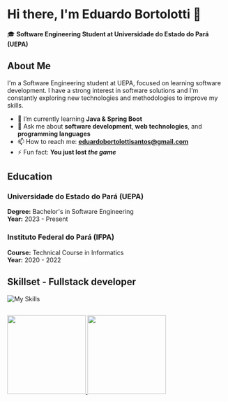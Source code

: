 # Hi there, I'm Eduardo Bortolotti 👋

🎓 **Software Engineering Student at Universidade do Estado do Pará (UEPA)**


## About Me

I'm a Software Engineering student at UEPA, focused on learning software development. I have a strong interest in software solutions and I'm constantly exploring new technologies and methodologies to improve my skills.

- 🌱 I’m currently learning **Java & Spring Boot**
- 💬 Ask me about **software development**, **web technologies**, and **programming languages**
- 📫 How to reach me: **eduardobortolottisantos@gmail.com**
- ⚡ Fun fact: **You just lost *the game***


## Education

### Universidade do Estado do Pará (UEPA)
**Degree:** Bachelor's in Software Engineering  
**Year:** 2023 - Present

### Instituto Federal do Pará (IFPA)
**Course:** Technical Course in Informatics  
**Year:** 2020 - 2022  

## Skillset - Fullstack developer

![My Skills](https://skillicons.dev/icons?i=git,js,bootstrap,nodejs,react,java,typescript,python,postgres,mysql,postman)

##  

<div>
<a href="https://github.com/eduardobortolotti1/">
<img loading="lazy" height="180em" src="https://github-readme-stats.vercel.app/api/top-langs/?username=eduardobortolotti1&layout=compact&langs_count=7&theme=dracula"/>
<img loading="lazy" height="180em" src="https://github-readme-stats.vercel.app/api?username=eduardobortolotti1&show_icons=true&theme=dracula&include_all_commits=true&count_private=true"/>
</div>
